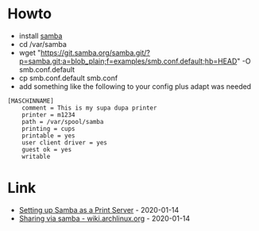 # Howto

* install [samba](https://wiki.archlinux.org/index.php/Samba)
* cd /var/samba
* wget "https://git.samba.org/samba.git/?p=samba.git;a=blob_plain;f=examples/smb.conf.default;hb=HEAD" -O smb.conf.default
* cp smb.conf.default smb.conf
* add something like the following to your config plus adapt was needed

```
[MASCHINNAME]
    comment = This is my supa dupa printer
    printer = m1234
    path = /var/spool/samba
    printing = cups
    printable = yes
    user client driver = yes
    guest ok = yes
    writable
```

# Link

* [Setting up Samba as a Print Server](https://wiki.samba.org/index.php/Setting_up_Samba_as_a_Print_Server) - 2020-01-14
* [Sharing via samba - wiki.archlinux.org](https://wiki.archlinux.org/index.php/CUPS/Printer_sharing#Sharing_via_Samba) - 2020-01-14
